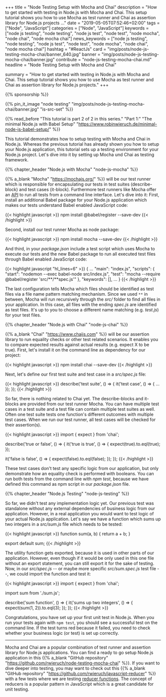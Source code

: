 +++
title = "Node Testing Setup with Mocha and Chai"
description = "How to get started with testing in Node.js with Mocha and Chai. This setup tutorial shows you how to use Mocha as test runner and Chai as assertion library for Node.js projects ..."
date = "2019-05-05T07:52:46+02:00"
tags = ["Node", "JavaScript"]
categories = ["Node", "JavaScript"]
keywords = ["node js testing", "node testing", "node js test", "node test", "node mocha", "node chai", "node mocha chai"]
news_keywords = ["node js testing", "node testing", "node js test", "node test", "node mocha", "node chai", "node mocha chai"]
hashtag = "#ReactJs"
card = "img/posts/node-js-testing-mocha-chai/banner_640.jpg"
banner = "img/posts/node-js-testing-mocha-chai/banner.jpg"
contribute = "node-js-testing-mocha-chai.md"
headline = "Node Testing Setup with Mocha and Chai"

summary = "How to get started with testing in Node.js with Mocha and Chai. This setup tutorial shows you how to use Mocha as test runner and Chai as assertion library for Node.js projects."
+++

{{% sponsorship %}}

{{% pin_it_image "node testing" "img/posts/node-js-testing-mocha-chai/banner.jpg" "is-src-set" %}}

{{% read_before "This tutorial is part 2 of 2 in this series." "Part 1:" "The minimal Node.js with Babel Setup" "https://www.robinwieruch.de/minimal-node-js-babel-setup/" %}}

This tutorial demonstrates how to setup testing with Mocha and Chai in Node.js. Whereas the previous tutorial has already shown you how to setup your Node.js application, this tutorial sets up a testing environment for your Node.js project. Let's dive into it by setting up Mocha und Chai as testing framework.

{{% chapter_header "Node.js with Mocha" "node-js-mocha" %}}

{{% a_blank "Mocha" "https://mochajs.org/" %}} will be our test runner which is responsible for encapsulating our tests in test suites (describe-block) and test cases (it-block). Furthermore test runners like Mocha offer an [API](https://www.robinwieruch.de/what-is-an-api-javascript/) to run all tests from a command line interface. Let's dive into it: First, install an additional Babel package for your Node.js application which makes our tests understand Babel enabled JavaScript code:

{{< highlight javascript >}}
npm install @babel/register --save-dev
{{< /highlight >}}

Second, install our test runner Mocha as node package:

{{< highlight javascript >}}
npm install mocha --save-dev
{{< /highlight >}}

And third, in your *package.json* include a test script which uses Mocha to execute our tests and the new Babel package to run all executed test files through Babel enabled JavaScript code:

{{< highlight javascript "hl_lines=6" >}}
{
  ...
  "main": "index.js",
  "scripts": {
    "start": "nodemon --exec babel-node src/index.js",
    "test": "mocha --require @babel/register 'src/**/**spec.js'"
  },
  "keywords": [],
  ...
}
{{< /highlight >}}

The last configuration tells Mocha which files should be identified as test files via a file name pattern matching mechanism. Since we used `**` in between, Mocha will run recursively through the *src/* folder to find all files in your application. In this case, all files with the ending *spec.js* are identified as test files. It's up to you to choose a different name matching (e.g. *test.js*) for your test files.

{{% chapter_header "Node.js with Chai" "node-js-chai" %}}

{{% a_blank "Chai" "https://www.chaijs.com" %}} will be our assertion library to run equality checks or other test related scenarios. It enables you to compare expected results against actual results (e.g. expect X to be true). First, let's install it on the command line as dependency for our project:

{{< highlight javascript >}}
npm install chai --save-dev
{{< /highlight >}}

Next, let's define our first test suite and test case in a *src/spec.js* file:

{{< highlight javascript >}}
describe('test suite', () => {
  it('test case', () => {
    ...
  });
});
{{< /highlight >}}

So far, there is nothing related to Chai yet. The describe-blocks and it-blocks are provided from our test runner Mocha. You can have multiple test cases in a test suite and a test file can contain multiple test suites as well. Often one test suite tests one function's different outcomes with multiple test cases. When we run our test runner, all test cases will be checked for their assertion(s).

{{< highlight javascript >}}
import { expect } from 'chai';

describe('true or false', () => {
  it('true is true', () => {
    expect(true).to.eql(true);
  });

  it('false is false', () => {
    expect(false).to.eql(false);
  });
});
{{< /highlight >}}

These test cases don't test any specific logic from our application, but only demonstrate how an equality check is performed with booleans. You can run both tests from the command line with *npm test*, because we have defined this command as npm script in our *package.json* file.

{{% chapter_header "Node.js Testing" "node-js-testing" %}}

So far, we didn't test any implementation logic yet. Our previous test was standalone without any external dependencies of business logic from our application. However, in a real application you would want to test logic of your actual Node.js application. Let's say we have a function which sums up two integers in a *src/sum.js* file which needs to be tested:

{{< highlight javascript >}}
function sum(a, b) {
  return a + b;
}

export default sum;
{{< /highlight >}}

The utility function gets exported, because it is used in other parts of our application. However, even though if it would be only used in this one file without an export statement, you can still export it for the sake of testing. Now, in our *src/spec.js* -- or maybe more specific *src/sum.spec.js* test file --, we could import the function and test it:

{{< highlight javascript >}}
import { expect } from 'chai';

import sum from './sum.js';

describe('sum function', () => {
  it('sums up two integers', () => {
    expect(sum(1, 2)).to.eql(3);
  });
});
{{< /highlight >}}

Congratulations, you have set up your first unit test in Node.js. When you run your tests again with `npm test`, you should see a successful test on the command line. If the test turns red because it failed, you need to check whether your business logic (or test) is set up correctly.

<hr class="section-divider">

Mocha and Chai are a popular combination of test runner and assertion library for Node.js applications. You can find a ready to go setup Node.js application in this {{% a_blank "GitHub repository" "https://github.com/rwieruch/node-testing-mocha-chai" %}}. If you want to dive deeper into testing, you may want to check out this {{% a_blank "GitHub repository" "https://github.com/rwieruch/javascript-reducer" %}} with a few tests where we are testing [reducer functions](https://www.robinwieruch.de/javascript-reducer). The concept of reducers is a popular pattern in JavaScript which is a great candidate for unit testing.